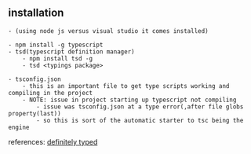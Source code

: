 ## installation
    - (using node js versus visual studio it comes installed)

    - npm install -g typescript
    - tsd(typescript definition manager)
        - npm install tsd -g
        - tsd <typings package>

    - tsconfig.json
        - this is an important file to get type scripts working and compiling in the project
        - NOTE: issue in project starting up typescript not compiling
            - issue was tsconfig.json at a type error(,after file globs property(last))
            - so this is sort of the automatic starter to tsc being the engine


references:
[definitely typed](http://definitelytyped.org/)

